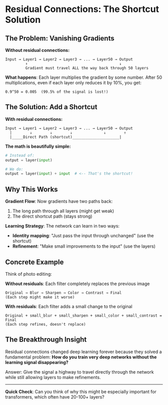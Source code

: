 # Residual Connections: The Shortcut Solution

## The Problem: Vanishing Gradients

**Without residual connections:**
```
Input → Layer1 → Layer2 → Layer3 → ... → Layer50 → Output
         ↑                                         ↓
         Gradient must travel ALL the way back through 50 layers
```

**What happens**: Each layer multiplies the gradient by some number. After 50 multiplications, even if each layer only reduces it by 10%, you get:
```
0.9^50 = 0.005  (99.5% of the signal is lost!)
```

## The Solution: Add a Shortcut

**With residual connections:**
```
Input → Layer1 → Layer2 → Layer3 → ... → Layer50 → Output
  |        ↓        ↓        ↓              ↓        ↑
  |_____Direct Path (shortcut)_____________________|
```

**The math is beautifully simple:**
```python
# Instead of:
output = layer(input)

# We do:
output = layer(input) + input  # <-- That's the shortcut!
```

## Why This Works

**Gradient Flow**: Now gradients have two paths back:
1. The long path through all layers (might get weak)
2. The direct shortcut path (stays strong)

**Learning Strategy**: The network can learn in two ways:
- **Identity mapping**: "Just pass the input through unchanged" (use the shortcut)
- **Refinement**: "Make small improvements to the input" (use the layers)

## Concrete Example

Think of photo editing:

**Without residuals**: Each filter completely replaces the previous image
```
Original → Blur → Sharpen → Color → Contrast → Final
(Each step might make it worse)
```

**With residuals**: Each filter adds a small change to the original
```
Original + small_blur + small_sharpen + small_color + small_contrast = Final
(Each step refines, doesn't replace)
```

## The Breakthrough Insight

Residual connections changed deep learning forever because they solved a fundamental problem: **How do you train very deep networks without the learning signal disappearing?**

Answer: Give the signal a highway to travel directly through the network while still allowing layers to make refinements.

---

**Quick Check**: Can you think of why this might be especially important for transformers, which often have 20-100+ layers?